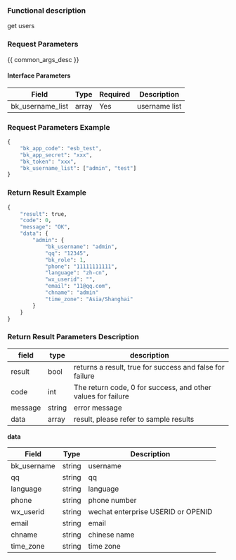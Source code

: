 ### Functional description

get users

### Request Parameters

{{ common_args_desc }}

#### Interface Parameters

| Field  |  Type | Required   |  Description      |
|-----------|------------|--------|------------|
| bk_username_list |  array    | Yes     | username list  |

### Request Parameters Example

```python
{
    "bk_app_code": "esb_test",
    "bk_app_secret": "xxx",
    "bk_token": "xxx",
    "bk_username_list": ["admin", "test"]
}
```

### Return Result Example

```python
{
    "result": true,
    "code": 0,
    "message": "OK",
    "data": {
        "admin": {
            "bk_username": "admin",
            "qq": "12345",
            "bk_role": 1,
            "phone": "11111111111",
            "language": "zh-cn",
            "wx_userid": "",
            "email": "11@qq.com",
            "chname": "admin"
            "time_zone": "Asia/Shanghai"
        }
    }
}
```

### Return Result Parameters Description

| field      | type      | description      |
|-----------|-----------|-----------|
|result| bool | returns a result, true for success and false for failure |
|code|int|The return code, 0 for success, and other values for failure|
|message|string|error message|
|data| array| result, please refer to sample results |

**data**

| Field      | Type      | Description      |
|-----------|-----------|-----------|
| bk_username    | string    | username |
| qq             | string    | qq |
| language       | string    | language |
| phone          | string    | phone number |
| wx_userid      | string    | wechat enterprise USERID or OPENID |
| email          | string    | email |
| chname         | string    | chinese name |
| time_zone      | string    | time zone |
